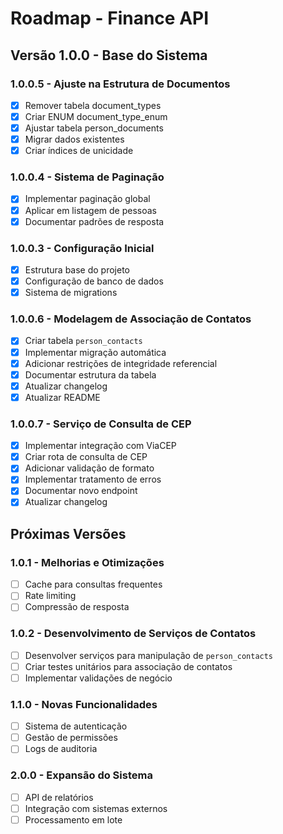 # Roadmap - Finance API

## Versão 1.0.0 - Base do Sistema

### 1.0.0.5 - Ajuste na Estrutura de Documentos
- [x] Remover tabela document_types
- [x] Criar ENUM document_type_enum
- [x] Ajustar tabela person_documents
- [x] Migrar dados existentes
- [x] Criar índices de unicidade

### 1.0.0.4 - Sistema de Paginação
- [x] Implementar paginação global
- [x] Aplicar em listagem de pessoas
- [x] Documentar padrões de resposta

### 1.0.0.3 - Configuração Inicial
- [x] Estrutura base do projeto
- [x] Configuração de banco de dados
- [x] Sistema de migrations

### 1.0.0.6 - Modelagem de Associação de Contatos
- [x] Criar tabela `person_contacts`
- [x] Implementar migração automática
- [x] Adicionar restrições de integridade referencial
- [x] Documentar estrutura da tabela
- [x] Atualizar changelog
- [x] Atualizar README

### 1.0.0.7 - Serviço de Consulta de CEP
- [x] Implementar integração com ViaCEP
- [x] Criar rota de consulta de CEP
- [x] Adicionar validação de formato
- [x] Implementar tratamento de erros
- [x] Documentar novo endpoint
- [x] Atualizar changelog

## Próximas Versões

### 1.0.1 - Melhorias e Otimizações
- [ ] Cache para consultas frequentes
- [ ] Rate limiting
- [ ] Compressão de resposta

### 1.0.2 - Desenvolvimento de Serviços de Contatos
- [ ] Desenvolver serviços para manipulação de `person_contacts`
- [ ] Criar testes unitários para associação de contatos
- [ ] Implementar validações de negócio

### 1.1.0 - Novas Funcionalidades
- [ ] Sistema de autenticação
- [ ] Gestão de permissões
- [ ] Logs de auditoria

### 2.0.0 - Expansão do Sistema
- [ ] API de relatórios
- [ ] Integração com sistemas externos
- [ ] Processamento em lote
